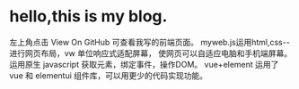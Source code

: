 # hello,this is my blog.
左上角点击 View On GitHub 可查看我写的前端页面。
myweb.js运用html,css--进行网页布局，vw 单位响应式适配屏幕，
使网页可以自适应电脑和手机端屏幕。
运用原生 javascript 获取元素，绑定事件，操作DOM。
vue+element 运用了vue 和 elementui 组件库，可以用更少的代码实现功能。
